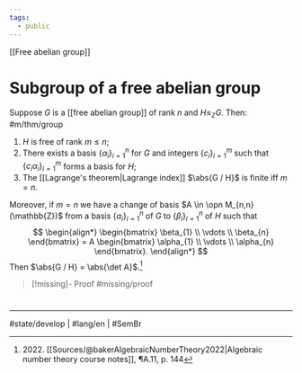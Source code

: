 ```yaml
---
tags:
  - public
---
```

[[Free abelian group]]
# Subgroup of a free abelian group

Suppose $G$ is a [[free abelian group]] of rank $n$ and $H \leq_{\mathbb{Z}} G$.
Then: #m/thm/group 

1. $H$ is free of rank $m \leq n$;
2. There exists a basis $\{ \alpha_{i} \}_{i=1}^n$ for $G$ and integers $\{ c_{i} \}_{i=1}^m$ such that $\{ c_{i} \alpha_{i} \}_{i=1}^m$ forms a basis for $H$;
3. The [[Lagrange's theorem|Lagrange index]] $\abs{G / H}$ is finite iff $m = n$.

Moreover, if $m=n$ we have a change of basis $A \in \opn M_{n,n}(\mathbb{Z})$ from a basis $\{ \alpha_{i} \}_{i=1}^n$ of $G$ to $\{ \beta_{i} \}_{i=1}^n$ of $H$ such that
$$
\begin{align*}
\begin{bmatrix}
\beta_{1} \\
\vdots \\
\beta_{n}
\end{bmatrix} = A \begin{bmatrix}
\alpha_{1} \\
\vdots \\
\alpha_{n}
\end{bmatrix}.
\end{align*}
$$
Then $\abs{G / H} = \abs{\det A}$.[^2022]

> [!missing]- Proof
> #missing/proof

  [^2022]: 2022\. [[Sources/@bakerAlgebraicNumberTheory2022|Algebraic number theory course notes]], ¶A.11, p. 144

#
---
#state/develop | #lang/en | #SemBr
